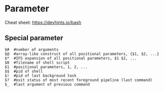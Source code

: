 # Parameter
Cheat sheet: https://devhints.io/bash

## Special parameter
```
$#  #number of arguments
$@  #array-like construct of all positional parameters, {$1, $2, ...}
$*  #IFS expansion of all positional parameters, $1 $2, ...
$0	#filename of shell script
$1  #positional parameters, 1, 2, ...
$$	#pid of shell
$!	#pid of last background task
$?	#exit status of most recent foreground pipeline (last command)
$_	#last argument of previous command
```
